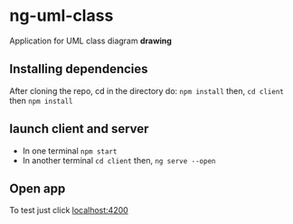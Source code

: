 # ng-uml-class

Application for UML class diagram **drawing**

## Installing dependencies
After cloning the repo, cd in the directory
do:
```npm install```
then,
```cd client```
then
`npm install`

## launch client and server
* In one terminal
`npm start`
* In another terminal
`cd client`
then,
`ng serve --open`

## Open app
To test just click [localhost:4200](http://localhost:4200)
